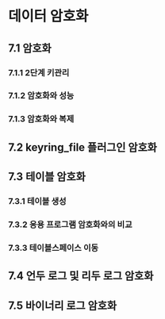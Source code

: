 # 데이터 암호화

## 7.1 암호화

### 7.1.1 2단계 키관리

### 7.1.2 암호화와 성능

### 7.1.3 암호화와 복제

## 7.2 keyring_file 플러그인 암호화

## 7.3 테이블 암호화

### 7.3.1 테이블 생성

### 7.3.2 응용 프로그램 암호화와의 비교

### 7.3.3 테이블스페이스 이동

## 7.4 언두 로그 및 리두 로그 암호화

## 7.5 바이너리 로그 암호화
